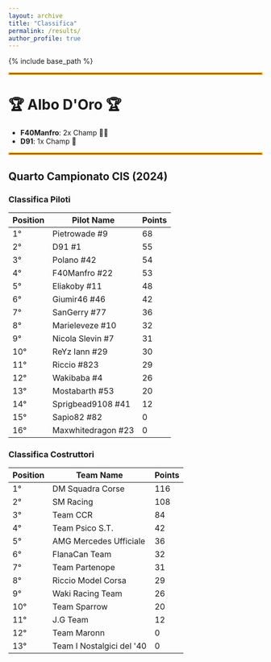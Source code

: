 ```yaml
---
layout: archive
title: "Classifica"
permalink: /results/
author_profile: true
---
```


{% include base_path %}

<hr style="border: 2px solid orange;" />

# 🏆 Albo D'Oro 🏆
- **F40Manfro**: 2x Champ 🥇🥇
- **D91**: 1x Champ 🥇

<hr style="border: 2px solid orange;" />

## Quarto Campionato CIS (2024)

### Classifica Piloti

| **Position** | **Pilot Name**      | **Points**  |
|--------------|---------------------|-------------|
| 1°  | Pietrowade #9       | 68 |
| 2°  | D91 #1              | 55 |
| 3°  | Polano #42          | 54 |
| 4°  | F40Manfro #22       | 53 |
| 5°  | Eliakoby #11        | 48 |
| 6°  | Giumir46 #46        | 42 |
| 7°  | SanGerry #77        | 36 |
| 8°  | Marieleveze #10     | 32 |
| 9°  | Nicola Slevin #7    | 31 |
| 10° | ReYz Iann #29       | 30 |
| 11° | Riccio #823         | 29 |
| 12° | Wakibaba #4         | 26 |
| 13° | Mostabarth #53      | 20 |
| 14° | Sprigbead9108 #41   | 12 |
| 15° | Sapio82 #82         | 0  |
| 16° | Maxwhitedragon #23  | 0  | 


### Classifica Costruttori

| **Position** | **Team Name**            | **Points** |
|--------------|--------------------------|------------|
| 1°  | DM Squadra Corse          | 116 |
| 2°  | SM Racing                 | 108 |
| 3°  | Team CCR                  | 84 |
| 4°  | Team Psico S.T.           | 42 |
| 5°  | AMG Mercedes Ufficiale    | 36 |
| 6°  | FlanaCan Team             | 32 |
| 7°  | Team Partenope            | 31 |
| 8°  | Riccio Model Corsa        | 29 |
| 9°  | Waki Racing Team          | 26 |
| 10° | Team Sparrow              | 20 |
| 11° | J.G Team                  | 12 |
| 12° | Team Maronn               | 0  |
| 13° | Team I Nostalgici del '40 | 0  |